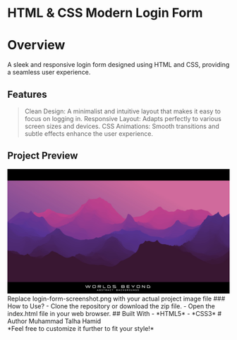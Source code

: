 # HTML & CSS Modern Login Form
# Overview
A sleek and responsive login form designed using HTML and CSS, providing a seamless user experience.
## Features
> Clean Design: A minimalist and intuitive layout that makes it easy to focus on logging in.
> Responsive Layout: Adapts perfectly to various screen sizes and devices.
> CSS Animations: Smooth transitions and subtle effects enhance the user experience.
## Project Preview
<img src=https://github.com/talhaFASTCr123/HTML-CSS-Modern-Login-Form/blob/main/Images/8564752_1811.jpg>
Replace login-form-screenshot.png with your actual project image file
### How to Use?
- Clone the repository or download the zip file.
- Open the index.html file in your web browser.
## Built With
- *HTML5*
- *CSS3*
# Author
Muhammad Talha Hamid <br>
*Feel free to customize it further to fit your style!*
